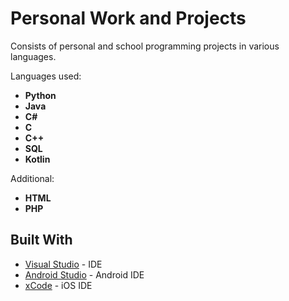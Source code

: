 # Personal Work and Projects

Consists of personal and school programming projects in various languages. 

Languages used:
* **Python**
* **Java**
* **C#**
* **C**
* **C++**
* **SQL**
* **Kotlin**

Additional:
* **HTML**
* **PHP**

## Built With

* [Visual Studio](https://visualstudio.microsoft.com) - IDE
* [Android Studio](https://developer.android.com/studio/?gclid=Cj0KCQiAjszhBRDgARIsAH8Kgvd4H2_3KIGQ5wxug641UrV0mjVwcormroGeoE7eF5HdbYQSHne9OycaAtAMEALw_wcB) - Android IDE
* [xCode](https://developer.apple.com/xcode/ide/) - iOS IDE
